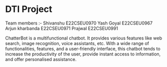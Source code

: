 # DTI Project
Team members :-
Shivanshu E22CSEU0970
Yash Goyal E22CSEU0967
Arjun kharbanda E22CSEU0971
Prajwal E22CSEU0991

ChatterBot is a multifunctional chatbot. It provides various features like web search, image
recognition, voice assistants, etc. With a wide range of functionalities, features, and a
user-friendly interface, this chatbot tends to increase the productivity of the user, provide
instant access to information, and offer personalised assistance.
